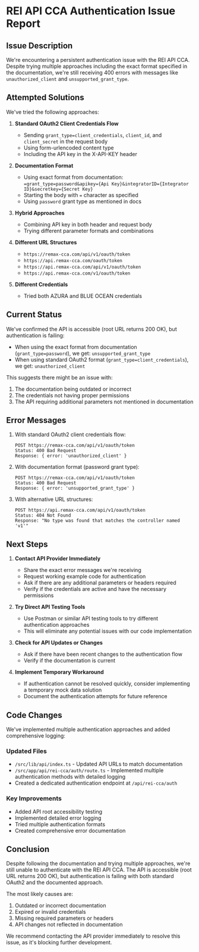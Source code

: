 # REI API CCA Authentication Issue Report

## Issue Description

We're encountering a persistent authentication issue with the REI API CCA. Despite trying multiple approaches including the exact format specified in the documentation, we're still receiving 400 errors with messages like `unauthorized_client` and `unsupported_grant_type`.

## Attempted Solutions

We've tried the following approaches:

1. **Standard OAuth2 Client Credentials Flow**
   - Sending `grant_type=client_credentials`, `client_id`, and `client_secret` in the request body
   - Using form-urlencoded content type
   - Including the API key in the X-API-KEY header

2. **Documentation Format**
   - Using exact format from documentation: `=grant_type=password&apikey={Api Key}&integratorID={Integrator ID}&secretkey={Secret Key}`
   - Starting the body with `=` character as specified
   - Using `password` grant type as mentioned in docs

3. **Hybrid Approaches**
   - Combining API key in both header and request body
   - Trying different parameter formats and combinations

4. **Different URL Structures**
   - `https://remax-cca.com/api/v1/oauth/token`
   - `https://api.remax-cca.com/oauth/token`
   - `https://api.remax-cca.com/api/v1/oauth/token`
   - `https://api.remax-cca.com/v1/oauth/token`

5. **Different Credentials**
   - Tried both AZURA and BLUE OCEAN credentials

## Current Status

We've confirmed the API is accessible (root URL returns 200 OK), but authentication is failing:

- When using the exact format from documentation (`grant_type=password`), we get: `unsupported_grant_type`
- When using standard OAuth2 format (`grant_type=client_credentials`), we get: `unauthorized_client`

This suggests there might be an issue with:
1. The documentation being outdated or incorrect
2. The credentials not having proper permissions
3. The API requiring additional parameters not mentioned in documentation

## Error Messages

1. With standard OAuth2 client credentials flow:
   ```
   POST https://remax-cca.com/api/v1/oauth/token
   Status: 400 Bad Request
   Response: { error: 'unauthorized_client' }
   ```

2. With documentation format (password grant type):
   ```
   POST https://remax-cca.com/api/v1/oauth/token
   Status: 400 Bad Request
   Response: { error: 'unsupported_grant_type' }
   ```

3. With alternative URL structures:
   ```
   POST https://api.remax-cca.com/api/v1/oauth/token
   Status: 404 Not Found
   Response: "No type was found that matches the controller named 'v1'"
   ```

## Next Steps

1. **Contact API Provider Immediately**
   - Share the exact error messages we're receiving
   - Request working example code for authentication
   - Ask if there are any additional parameters or headers required
   - Verify if the credentials are active and have the necessary permissions

2. **Try Direct API Testing Tools**
   - Use Postman or similar API testing tools to try different authentication approaches
   - This will eliminate any potential issues with our code implementation

3. **Check for API Updates or Changes**
   - Ask if there have been recent changes to the authentication flow
   - Verify if the documentation is current

4. **Implement Temporary Workaround**
   - If authentication cannot be resolved quickly, consider implementing a temporary mock data solution
   - Document the authentication attempts for future reference

## Code Changes

We've implemented multiple authentication approaches and added comprehensive logging:

### Updated Files
- `/src/lib/api/index.ts` - Updated API URLs to match documentation
- `/src/app/api/rei-cca/auth/route.ts` - Implemented multiple authentication methods with detailed logging
- Created a dedicated authentication endpoint at `/api/rei-cca/auth`

### Key Improvements
- Added API root accessibility testing
- Implemented detailed error logging
- Tried multiple authentication formats
- Created comprehensive error documentation

## Conclusion

Despite following the documentation and trying multiple approaches, we're still unable to authenticate with the REI API CCA. The API is accessible (root URL returns 200 OK), but authentication is failing with both standard OAuth2 and the documented approach.

The most likely causes are:
1. Outdated or incorrect documentation
2. Expired or invalid credentials
3. Missing required parameters or headers
4. API changes not reflected in documentation

We recommend contacting the API provider immediately to resolve this issue, as it's blocking further development.
